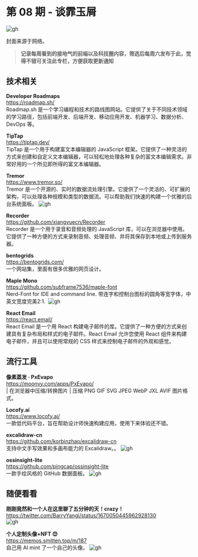 # 第 08 期 - 谈霏玉屑
![gh](https://cdn.jsdelivr.net/gh/BarryYangi/ObsStaticData@main/obsidian/1687570038000iuaytc.webp)

封面来源于网络。

>**记录每周看到的接地气的前端以及科技圈内容，筛选后每周六发布于此，觉得不错可关注此专栏，方便获取更新通知**

## 技术相关
**Developer Roadmaps** \
https://roadmap.sh/ \
Roadmap.sh 是一个学习编程和技术的路线图网站。它提供了关于不同技术领域的学习路径，包括前端开发、后端开发、移动应用开发、机器学习、数据分析、DevOps 等。

**TipTap** \
https://tiptap.dev/ \
TipTap 是一个用于构建富文本编辑器的 JavaScript 框架。它提供了一种灵活的方式来创建和自定义文本编辑器，可以轻松地处理各种复杂的富文本编辑需求。非常好用的一个所见即所得的富文本编辑器。

**Tremor** \
https://www.tremor.so/ \
Tremor 是一个开源的、实时的数据流处理引擎。它提供了一个灵活的、可扩展的架构，可以处理各种规模和类型的数据流。可以帮助我们快速的构建一个优雅的后台系统面板。
![gh](https://cdn.jsdelivr.net/gh/BarryYangi/ObsStaticData@main/obsidian/1687571523000c5z0ge.png)

**Recorder** \
https://github.com/xiangyuecn/Recorder \
Recorder 是一个用于录音和音频处理的 JavaScript 库，可以在浏览器中使用。它提供了一种方便的方式来录制音频、处理音频、并将其保存到本地或上传到服务器。

**bentogrids** \
https://bentogrids.com/ \
一个网站集，里面有很多优雅的网页设计。

**Maple Mono** \
https://github.com/subframe7536/maple-font \
Nerd-Font for IDE and command line. 带连字和控制台图标的圆角等宽字体，中英文宽度完美2:1.
 ![gh](https://cdn.jsdelivr.net/gh/BarryYangi/ObsStaticData@main/obsidian/16875722180000dud9e.png)

**React Email** \
https://react.email/ \
React Email 是一个用 React 构建电子邮件的库。它提供了一种方便的方式来创建具有复杂布局和样式的电子邮件。React Email 允许您使用 React 组件来构建电子邮件，并且可以使用常规的 CSS 样式来控制电子邮件的外观和感觉。

## 流行工具
**像素蒸发 · PxEvapo** \
https://moonvy.com/apps/PxEvapo/ \
 | 在浏览器中压缩/转换图片 | 压缩 PNG GIF SVG JPEG WebP JXL AVIF 图片格式。

**Locofy.ai** \
https://www.locofy.ai/ \
一款低代码平台，旨在帮助设计师快速构建应用，使用下来体验还不错。

**excalidraw-cn** \
https://github.com/korbinzhao/excalidraw-cn \
支持中文手写效果和多画布能力的 Excalidraw。。
![gh](https://cdn.jsdelivr.net/gh/BarryYangi/ObsStaticData@main/obsidian/16875706720001mr1xs.png)

**ossinsight-lite** \
https://github.com/pingcap/ossinsight-lite \
一款手绘风格的 GitHub 数据面板。
![gh](https://cdn.jsdelivr.net/gh/BarryYangi/ObsStaticData@main/obsidian/1687570816000tq5agw.png)


## 随便看看
**刚刚竟然和一个人在这里聊了五分钟的天！crazy！** \
https://twitter.com/BarryYangi/status/1670050445962928130 \
![gh](https://cdn.jsdelivr.net/gh/BarryYangi/ObsStaticData@main/obsidian/1687572362000dfzofy.jpg)


**个人定制头像+NFT 😊** \
https://memos.smitten.top/m/187 \
自己用 AI mint 了一个自己的头像。
![gh](https://cdn.jsdelivr.net/gh/BarryYangi/ObsStaticData@main/obsidian/1687572641000bw5snm.webp)

